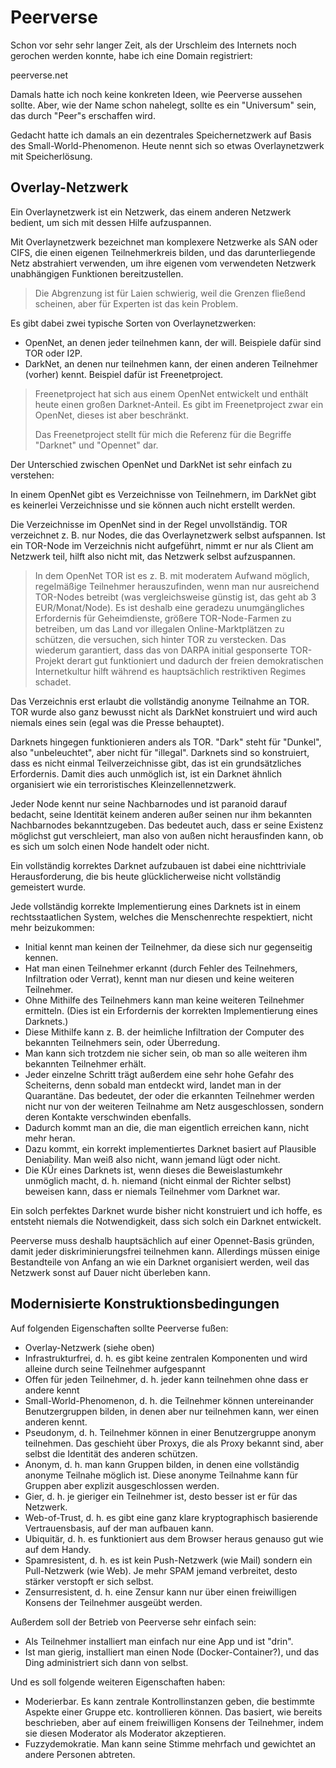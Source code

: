 # Peerverse

Schon vor sehr sehr langer Zeit, als der Urschleim des Internets noch gerochen werden konnte, habe ich eine Domain registriert:

peerverse.net

Damals hatte ich noch keine konkreten Ideen, wie Peerverse aussehen sollte.
Aber, wie der Name schon nahelegt, sollte es ein "Universum" sein, das durch "Peer"s erschaffen wird.

Gedacht hatte ich damals an ein dezentrales Speichernetzwerk auf Basis des Small-World-Phenomenon.
Heute nennt sich so etwas Overlaynetzwerk mit Speicherlösung.


## Overlay-Netzwerk

Ein Overlaynetzwerk ist ein Netzwerk, das einem anderen Netzwerk bedient, um sich mit dessen Hilfe aufzuspannen.

Mit Overlaynetzwerk bezeichnet man komplexere Netzwerke als SAN oder CIFS,
die einen eigenen Teilnehmerkreis bilden, und das darunterliegende Netz abstrahiert verwenden,
um ihre eigenen vom verwendeten Netzwerk unabhängigen Funktionen bereitzustellen.

> Die Abgrenzung ist für Laien schwierig, weil die Grenzen fließend scheinen, aber für Experten ist das kein Problem.

Es gibt dabei zwei typische Sorten von Overlaynetzwerken:

- OpenNet, an denen jeder teilnehmen kann, der will.  Beispiele dafür sind TOR oder I2P.
- DarkNet, an denen nur teilnehmen kann, der einen anderen Teilnehmer (vorher) kennt.  Beispiel dafür ist Freenetproject.

> Freenetproject hat sich aus einem OpenNet entwickelt und enthält heute einen großen Darknet-Anteil.
> Es gibt im Freenetproject zwar ein OpenNet, dieses ist aber beschränkt.
>
> Das Freenetproject stellt für mich die Referenz für die Begriffe "Darknet" und "Opennet" dar.

Der Unterschied zwischen OpenNet und DarkNet ist sehr einfach zu verstehen:

In einem OpenNet gibt es Verzeichnisse von Teilnehmern,
im DarkNet gibt es keinerlei Verzeichnisse und sie können auch nicht erstellt werden.

Die Verzeichnisse im OpenNet sind in der Regel unvollständig.
TOR verzeichnet z. B. nur Nodes, die das Overlaynetzwerk selbst aufspannen.
Ist ein TOR-Node im Verzeichnis nicht aufgeführt, nimmt er nur als Client am Netzwerk teil,
hilft also nicht mit, das Netzwerk selbst aufzuspannen.

> In dem OpenNet TOR ist es z. B. mit moderatem Aufwand möglich, regelmäßige Teilnehmer herauszufinden,
> wenn man nur ausreichend TOR-Nodes betreibt (was vergleichsweise günstig ist, das geht ab 3 EUR/Monat/Node).
> Es ist deshalb eine geradezu unumgängliches Erfordernis für Geheimdienste, größere TOR-Node-Farmen zu betreiben,
> um das Land vor illegalen Online-Marktplätzen zu schützen, die versuchen, sich hinter TOR zu verstecken.
> Das wiederum garantiert, dass das von DARPA initial gesponserte TOR-Projekt derart gut funktioniert
> und dadurch der freien demokratischen Internetkultur hilft während es hauptsächlich restriktiven Regimes schadet.

Das Verzeichnis erst erlaubt die vollständig anonyme Teilnahme an TOR.  TOR wurde also ganz bewusst nicht als DarkNet
konstruiert und wird auch niemals eines sein (egal was die Presse behauptet).

Darknets hingegen funktionieren anders als TOR.  "Dark" steht für "Dunkel", also "unbeleuchtet", aber nicht für "illegal".
Darknets sind so konstruiert, dass es nicht einmal Teilverzeichnisse gibt, das ist ein grundsätzliches Erfordernis.
Damit dies auch unmöglich ist, ist ein Darknet ähnlich organisiert wie ein terroristisches Kleinzellennetzwerk.

Jeder Node kennt nur seine Nachbarnodes und ist paranoid darauf bedacht, seine Identität keinem anderen außer seinen
nur ihm bekannten Nachbarnodes bekanntzugeben.  Das bedeutet auch, dass er seine Existenz möglichst gut verschleiert,
man also von außen nicht herausfinden kann, ob es sich um solch einen Node handelt oder nicht.

Ein vollständig korrektes Darknet aufzubauen ist dabei eine nichttriviale Herausforderung,
die bis heute glücklicherweise nicht vollständig gemeistert wurde.

Jede vollständig korrekte Implementierung eines Darknets ist in einem rechtsstaatlichen System,
welches die Menschenrechte respektiert, nicht mehr beizukommen:

- Initial kennt man keinen der Teilnehmer, da diese sich nur gegenseitig kennen.
- Hat man einen Teilnehmer erkannt (durch Fehler des Teilnehmers, Infiltration oder Verrat),
  kennt man nur diesen und keine weiteren Teilnehmer.
- Ohne Mithilfe des Teilnehmers kann man keine weiteren Teilnehmer ermitteln.
  (Dies ist ein Erfordernis der korrekten Implementierung eines Darknets.)
- Diese Mithilfe kann z. B. der heimliche Infiltration der Computer des bekannten Teilnehmers sein, oder Überredung.
- Man kann sich trotzdem nie sicher sein, ob man so alle weiteren ihm bekannten Teilnehmer erhält.
- Jeder einzelne Schritt trägt außerdem eine sehr hohe Gefahr des Scheiterns,
  denn sobald man entdeckt wird, landet man in der Quarantäne.
  Das bedeutet, der oder die erkannten Teilnehmer werden nicht nur von der weiteren Teilnahme am Netz ausgeschlossen,
  sondern deren Kontakte verschwinden ebenfalls.
- Dadurch kommt man an die, die man eigentlich erreichen kann, nicht mehr heran.
- Dazu kommt, ein korrekt implementiertes Darknet basiert auf Plausible Deniability.
  Man weiß also nicht, wann jemand lügt oder nicht.
- Die KÜr eines Darknets ist, wenn dieses die Beweislastumkehr unmöglich macht,
  d. h. niemand (nicht einmal der Richter selbst) beweisen kann, dass er niemals Teilnehmer vom Darknet war.

Ein solch perfektes Darknet wurde bisher nicht konstruiert und ich hoffe,
es entsteht niemals die Notwendigkeit, dass sich solch ein Darknet entwickelt.

Peerverse muss deshalb hauptsächlich auf einer Opennet-Basis gründen, damit jeder diskriminierungsfrei teilnehmen kann.
Allerdings müssen einige Bestandteile von Anfang an wie ein Darknet organisiert werden,
weil das Netzwerk sonst auf Dauer nicht überleben kann.


## Modernisierte Konstruktionsbedingungen

Auf folgenden Eigenschaften sollte Peerverse fußen:

- Overlay-Netzwerk (siehe oben)
- Infrastrukturfrei, d. h. es gibt keine zentralen Komponenten und wird alleine durch seine Teilnehmer aufgespannt
- Offen für jeden Teilnehmer, d. h. jeder kann teilnehmen ohne dass er andere kennt
- Small-World-Phenomenon, d. h. die Teilnehmer können untereinander Benutzergruppen bilden,
  in denen aber nur teilnehmen kann, wer einen anderen kennt.
- Pseudonym, d. h. Teilnehmer können in einer Benutzergruppe anonym teilnehmen.  Das geschieht über Proxys,
  die als Proxy bekannt sind, aber selbst die Identität des anderen schützen.
- Anonym, d. h. man kann Gruppen bilden, in denen eine vollständig anonyme Teilnahe möglich ist.
  Diese anonyme Teilnahme kann für Gruppen aber explizit ausgeschlossen werden.
- Gier, d. h. je gieriger ein Teilnehmer ist, desto besser ist er für das Netzwerk.
- Web-of-Trust, d. h. es gibt eine ganz klare kryptographisch basierende Vertrauensbasis, auf der man aufbauen kann.
- Ubiquitär, d. h. es funktioniert aus dem Browser heraus genauso gut wie auf dem Handy.
- Spamresistent, d. h. es ist kein Push-Netzwerk (wie Mail) sondern ein Pull-Netzwerk (wie Web).
  Je mehr SPAM jemand verbreitet, desto stärker verstopft er sich selbst.
- Zensurresistent, d. h. eine Zensur kann nur über einen freiwilligen Konsens der Teilnehmer ausgeübt werden.

Außerdem soll der Betrieb von Peerverse sehr einfach sein:

- Als Teilnehmer installiert man einfach nur eine App und ist "drin".
- Ist man gierig, installiert man einen Node (Docker-Container?), und das Ding administriert sich dann von selbst.

Und es soll folgende weiteren Eigenschaften haben:

- Moderierbar.  Es kann zentrale Kontrollinstanzen geben, die bestimmte Aspekte einer Gruppe etc. kontrollieren können.
  Das basiert, wie bereits beschrieben, aber auf einem freiwilligen Konsens der Teilnehmer,
  indem sie diesen Moderator als Moderator akzeptieren.
- Fuzzydemokratie.  Man kann seine Stimme mehrfach und gewichtet an andere Personen abtreten.

